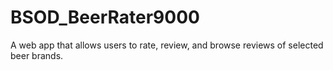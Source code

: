 # BSOD_BeerRater9000
A web app that allows users to rate, review, and browse reviews of selected beer brands.
